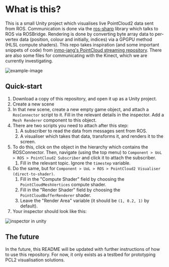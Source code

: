 # What is this?
This is a small Unity project which visualises live PointCloud2 data sent 
from ROS. Communication is done via the 
[ros-sharp](https://github.com/siemens/ros-sharp/) library which talks to 
ROS via ROSBridge. Rendering is done by converting byte array data to 
per-vertex data (position, colour and initially, indices) via a GPGPU 
method (HLSL compute shaders). This repo takes inspiration (and some 
important snippets of code) from [inmo-jang's PointCloud streaming 
repository](https://github.com/inmo-jang/unity_assets/tree/master/PointCloudStreaming). 
There are also some files for communicating with the Kinect, which we are 
currently investigating.

![example-image](https://i.imgur.com/IrDAytm.png)

## Quick-start
1. Download a copy of this repository, and open it up as a Unity project.
2. Create a new scene
3. In that new scene, create a new empty game object, and attach a `RosConnector` script to it. Fill in the relevant details in the inspector. Add a `Mesh Renderer` component to this object.
4. There are two scripts you need to attach after this step:
   1. A subscriber to read the data from messages sent from ROS.
   2. A visualiser which takes that data, transforms it, and renders it to the screen.
5. To do this, click on the object in the hierarchy which contains the ROSConnector. Then, navigate (using the top menu) to `Component > UoL > ROS > PointCloud2 Subscriber` and click it to attach the subscriber.
   1. Fill in the relevant topic. Ignore the `timestep` variable.
6. Do the same, but for `Component > UoL > ROS > PointCloud2 Visualiser (direct-to-shader)`.
   1. Fill in the "Compute Shader" field by choosing the `PointCloudMeshVertices` compute shader.
   2. Fill in the "Render Shader" field by choosing the `PointCloudBufferRenderer` shader.
   3. Leave the "Render Area" variable (it should be `(1, 0.2, 1)` by default).
7. Your inspector should look like this:

![inspector in unity](https://i.imgur.com/volzuFq.png)


## The future
In the future, this README will be updated with further instructions of how 
to use this repository. For now, it only exists as a testbed for 
prototyping PCL2 visualisation solutions.
